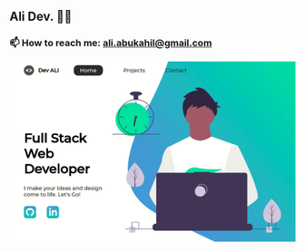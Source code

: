 ## Ali Dev. :man_technologist:

### 📫 How to reach me: ali.abukahil@gmail.com

  <img src="https://github.com/AliAbukahil/AliAbukahil/blob/main/portfolio-gif.gif" alt="portfolio gif">
<!--
**AliAbukahil/AliAbukahil** is a ✨ 🔭 I’m currently working on learning JS✨ repository because its `README.md` (this file) appears on your GitHub profile.

Here are some ideas to get you started:

- 🔭 I’m currently working on ...
- 🌱 I’m currently learning ...
- 👯 I’m looking to collaborate on ...
- 🤔 I’m looking for help with ...
- 💬 Ask me about ...
- 📫 How to reach me: ...
- 😄 Pronouns: ...
- ⚡ Fun fact: ...
  -->
